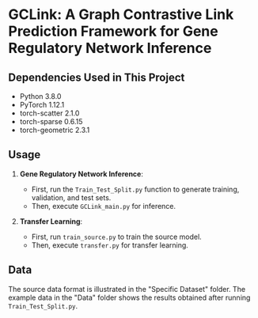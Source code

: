 # GCLink: A Graph Contrastive Link Prediction Framework for Gene Regulatory Network Inference

## Dependencies Used in This Project
- Python 3.8.0
- PyTorch 1.12.1
- torch-scatter 2.1.0
- torch-sparse 0.6.15
- torch-geometric 2.3.1

## Usage
1. **Gene Regulatory Network Inference**:
   - First, run the `Train_Test_Split.py` function to generate training, validation, and test sets.
   - Then, execute `GCLink_main.py` for inference.

2. **Transfer Learning**:
   - First, run `train_source.py` to train the source model.
   - Then, execute `transfer.py` for transfer learning.

## Data
The source data format is illustrated in the "Specific Dataset" folder. The example data in the "Data" folder shows the results obtained after running `Train_Test_Split.py`.
